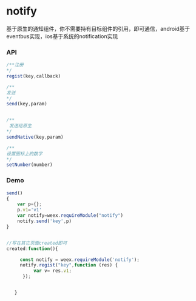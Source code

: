 # notify

基于原生的通知组件，你不需要持有目标组件的引用，即可通信，android基于eventbus实现，ios基于系统的notification实现

### API

```js
/**注册
*/
regist(key,callback)

/**
发送
*/
send(key,param)


/**
 发送给原生
*/
sendNative(key,param)

/**
设置图标上的数字
*/
setNumber(number)
```

### Demo

```js
send()
{
    var p={};
    p.v1='v1'
    var notify=weex.requireModule("notify")
    notify.send('key',p)
}


//写在其它页面created即可
created:function(){

     const notify = weex.requireModule('notify');
     notify.regist("key",function (res) {
          var v= res.v1;
      });  


   }
```



